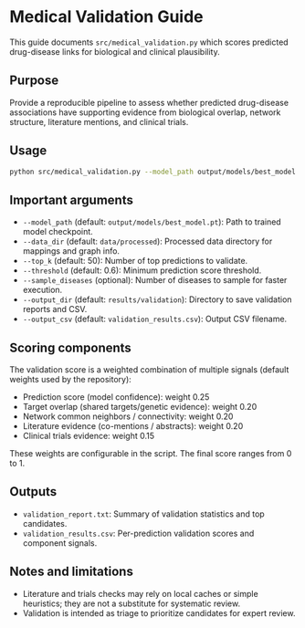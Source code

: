# Medical Validation Guide

This guide documents `src/medical_validation.py` which scores predicted drug-disease links for biological and clinical plausibility.

## Purpose

Provide a reproducible pipeline to assess whether predicted drug-disease associations have supporting evidence from biological overlap, network structure, literature mentions, and clinical trials.

## Usage

```bash
python src/medical_validation.py --model_path output/models/best_model.pt --output_dir results/validation
```

## Important arguments

- `--model_path` (default: `output/models/best_model.pt`): Path to trained model checkpoint.
- `--data_dir` (default: `data/processed`): Processed data directory for mappings and graph info.
- `--top_k` (default: 50): Number of top predictions to validate.
- `--threshold` (default: 0.6): Minimum prediction score threshold.
- `--sample_diseases` (optional): Number of diseases to sample for faster execution.
- `--output_dir` (default: `results/validation`): Directory to save validation reports and CSV.
- `--output_csv` (default: `validation_results.csv`): Output CSV filename.

## Scoring components

The validation score is a weighted combination of multiple signals (default weights used by the repository):

- Prediction score (model confidence): weight 0.25
- Target overlap (shared targets/genetic evidence): weight 0.20
- Network common neighbors / connectivity: weight 0.20
- Literature evidence (co-mentions / abstracts): weight 0.20
- Clinical trials evidence: weight 0.15

These weights are configurable in the script. The final score ranges from 0 to 1.

## Outputs

- `validation_report.txt`: Summary of validation statistics and top candidates.
- `validation_results.csv`: Per-prediction validation scores and component signals.

## Notes and limitations

- Literature and trials checks may rely on local caches or simple heuristics; they are not a substitute for systematic review.
- Validation is intended as triage to prioritize candidates for expert review.
